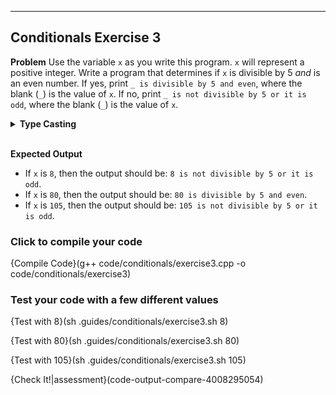 ---

## Conditionals Exercise 3

**Problem**
Use the variable `x` as you write this program. `x` will represent a positive integer. Write a program that determines if `x` is divisible by 5 *and* is an even number. If yes, print `_ is divisible by 5 and even`, where the blank (`_`) is the value of `x`. If no, print `_ is not divisible by 5 or it is odd`, where the blank (`_`) is the value of `x`.

<details><summary><b>Type Casting</b></summary>Use the <code>to_string(x)</code> function to type cast the variable <code>x</code> as a string.</details><br>

**Expected Output**
* If `x` is `8`, then the output should be: `8 is not divisible by 5 or it is odd`.
* If `x` is `80`, then the output should be: `80 is divisible by 5 and even`.
* If `x` is `105`, then the output should be: `105 is not divisible by 5 or it is odd`.


### Click to compile your code

{Compile Code}(g++ code/conditionals/exercise3.cpp -o code/conditionals/exercise3)

### Test your code with a few different values

{Test with 8}(sh .guides/conditionals/exercise3.sh 8)

{Test with 80}(sh .guides/conditionals/exercise3.sh 80)

{Test with 105}(sh .guides/conditionals/exercise3.sh 105)

{Check It!|assessment}(code-output-compare-4008295054)
